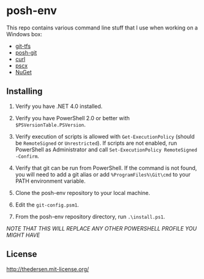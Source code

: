 posh-env
========
This repo contains various command line stuff that I use when working on a Windows box:

* [git-tfs](https://github.com/spraints/git-tfs)
* [posh-git](https://github.com/dahlbyk/posh-git)
* [curl](http://curl.haxx.se/)
* [pscx](http://pscx.codeplex.com/)
* [NuGet](http://nuget.org)

Installing
----------
1. Verify you have .NET 4.0 installed.

2. Verify you have PowerShell 2.0 or better with `$PSVersionTable.PSVersion`.

3. Verify execution of scripts is allowed with `Get-ExecutionPolicy` (should be `RemoteSigned` or `Unrestricted`). If scripts are not enabled, run PowerShell as Administrator and call `Set-ExecutionPolicy RemoteSigned -Confirm`.

4. Verify that git can be run from PowerShell. If the command is not found, you will need to add a git alias or add `%ProgramFiles%\Git\cmd` to your PATH environment variable.

5. Clone the posh-env repository to your local machine.

6. Edit the `git-config.psm1`.

7. From the posh-env repository directory, run `.\install.ps1`.

*NOTE THAT THIS WILL REPLACE ANY OTHER POWERSHELL PROFILE YOU MIGHT HAVE*

License
-------
http://thedersen.mit-license.org/
